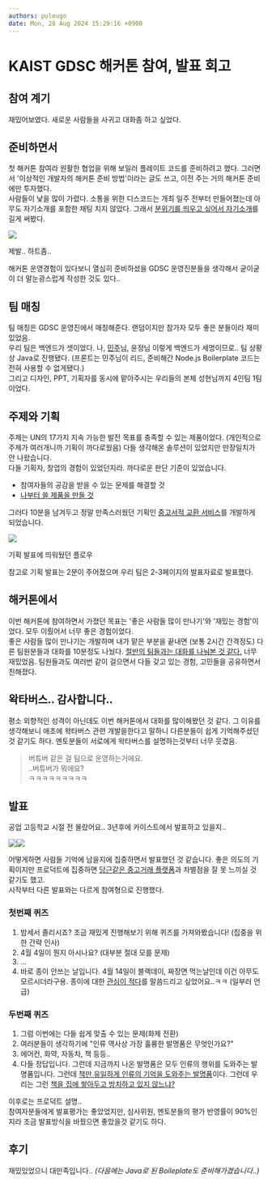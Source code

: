 ```yaml
---
authors: puleugo
date: Mon, 26 Aug 2024 15:29:16 +0900
---
```


# KAIST GDSC 해커톤 참여, 발표 회고

## 참여 계기

재밌어보였다. 새로운 사람들을 사귀고 대화좀 하고 싶었다.

## 준비하면서

첫 해커톤 참여라 원활한 협업을 위해 보일러 플레이트 코드를 준비하려고 했다. 그러면서 '이상적인 개발자의 해커톤 준비 방법'이라는 글도 쓰고, 이전 주는 거의 해커톤 준비에만 투자했다.  
사람들이 낯을 많이 가렸다. 소통을 위한 디스코드는 개최 일주 전부터 만들어졌는데 아무도 자기소개를 포함한 채팅 치지 않았다. 그래서 <u>분위기를 띄우고 싶어서 자기소개</u>를 길게 써봤다.

![](https://blog.kakaocdn.net/dn/1UYD0/btsJa28r2Ck/4E6kjNtP5UCilUtblksK0k/img.png)

제발.. 하트좀..

해커톤 운영경험이 있다보니 열심히 준비하셨을 GDSC 운영진분들을 생각해서 굳이굳이 더 말눈광스럽게 작성한 것도 있다..

## 팀 매칭

팀 매칭은 GDSC 운영진에서 매칭해준다. 랜덤이지만 참가자 모두 좋은 분들이라 재미있었음.  
우리 팀은 백엔드가 셋이었다. 나, [민주](https://velog.io/@kirby0418/posts)님, 윤정님 이렇게 백엔드가 세명이므로.. 팀 상황 상 Java로 진행됐다. (프론트는 민주님이 리드, 준비해간 Node.js Boilerplate 코드는 전혀 사용할 수 없게됐다.)  
그리고 디자인, PPT, 기획자를 동시에 맡아주시는 우리들의 본체 성현님까지 4인팀 1팀이었다.

## 주제와 기획

주제는 UN의 17가지 지속 가능한 발전 목표를 충족할 수 있는 제품이었다. (개인적으로 주제가 여러개니까 기획이 까다로웠음) 다들 생각해온 솔루션이 있었지만 만장일치가 안 나왔습니다.  
다들 기획자, 창업의 경험이 있었던지라. 까다로운 판단 기준이 있었습니다.

* 참여자들의 공감을 받을 수 있는 문제를 해결할 것
* <u>나부터 쓸 제품을 만들 것</u>

그러다 10분을 남겨두고 정말 만족스러웠던 기획인 <u>중고서적 교환 서비스</u>를 개발하게 되었습니다.

![](https://blog.kakaocdn.net/dn/cX3Qcd/btsJfpCtf51/859dBtRbFIhA2WuZvZDx21/img.png)

기획 발표에 띄워뒀던 플로우

참고로 기획 발표는 2분이 주어졌으며 우리 팀은 2-3페이지의 발표자료로 발표했다.

## 해커톤에서

이번 해커톤에 참여하면서 가졌던 목표는 '좋은 사람들 많이 만나기'와 '재밌는 경험'이었다. 모두 이뤘어서 너무 좋은 경험이었다.  
좋은 사람들 많이 만나기는 개발하며 내가 맡은 부분을 끝내면 (보통 2시간 간격정도) 다른 팀원분들과 대화를 10분정도 나눴다. <u>절반의 팀들과는 대화를 나눠본 것 같다.</u> 너무 재밌었음. 팀원들과도 여러번 같이 걸으면서 다들 갖고 있는 경험, 고민들을 공유하면서 친해졌다.

## 왁타버스.. 감사합니다..

평소 외향적인 성격이 아닌데도 이번 해커톤에서 대화를 많이해봤던 것 같다. 그 이유를 생각해보니 애초에 왁타버스 관련 개발을한다고 말하니 다른분들이 쉽게 기억해주셨던 것 같기도 하다. 멘토분들이 서로에게 왁타버스를 설명하는것부터 너무 웃겼음.

> 버튜버 같은 걸 팀으로 운영하는거에요.  
> ..버튜버가 뭐에요?  
> ㅋㅋㅋㅋㅋㅋㅋㅋㅋ

## 발표

공업 고등학교 시절 전 몰랐어요.. 3년후에 카이스트에서 발표하고 있을지..

![](https://blog.kakaocdn.net/dn/b0XVUF/btsJeodloNH/CIRe31JbRZ2sQ2vRKbXGk0/img.jpg)![](https://blog.kakaocdn.net/dn/cR0ymO/btsJg6autCZ/cZMgJE38DyFL158xerykDk/img.jpg)

어떻게하면 사람들 기억에 남을지에 집중하면서 발표했던 것 같습니다. 좋은 의도의 기획이지만 프로덕트에 집중하면 <u>당근같은 중고거래 플랫폼</u>과 차별점을 잘 못 느끼실 것 같기도 했고.  
시작부터 다른 발표와는 다르게 참여형으로 진행했다.

### 첫번째 퀴즈

1. 밤세서 졸리시죠? 조금 재밌게 진행해보기 위해 퀴즈를 가져와봤습니다! (집중을 위한 간략 인사)
2. 4월 4일이 뭔지 아시나요? (대부분 절대 모를 문제)
3. ...
4. 바로 종이 안쓰는 날입니다. 4월 14일이 블랙데이, 짜장면 먹는날인데 이건 아무도 모르시더라구용. 종이에 대한 <u>관심이 적다</u>를 말씀드리고 싶었어요..ㅋㅋ (일부러 언급)

### 두번째 퀴즈

1. 그럼 이번에는 다들 쉽게 맞출 수 있는 문제(화제 전환)
2. 여러분들이 생각하기에 "인류 역사상 가장 훌륭한 발명품은 무엇인가요?"
3. 에어컨, 화약, 자동차, 책 등등..
4. 다들 정답입니다. 그런데 지금까지 나온 발명품은 모두 인류의 행위를 도와주는 발명품입니다. 그런데 <u>책만 유일하게 인류의 기억을 도와주는 발명품</u>이다. 그런데 우리는 그런 <u>책을 집에 쌓아두고 방치하고 있지 않느냐?</u>

이후로는 프로덕트 설명..  
참여자분들에게 발표평가는 좋았었지만, 심사위원, 멘토분들의 평가 반영률이 90%인지라 조금 발표방식을 바꿨으면 좋았을것 같기도 하다.

## 후기

재밌있었으니 대만족입니다.. *(다음에는 Java로 된 Boileplate도 준비해가겠습니다..)*


